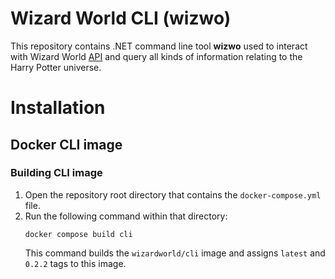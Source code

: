 # Wizard World CLI (wizwo)

This repository contains .NET command line tool **wizwo** used to interact with Wizard World [API](https://wizard-world-api.herokuapp.com/swagger/index.html) and query all kinds of information relating to the Harry Potter universe.

# Installation

## Docker CLI image

### Building CLI image

1. Open the repository root directory that contains the `docker-compose.yml` file.
2. Run the following command within that directory:
    ```shell
    docker compose build cli
    ```
     This command builds the `wizardworld/cli` image and assigns `latest` and `0.2.2` tags to this image.
 







